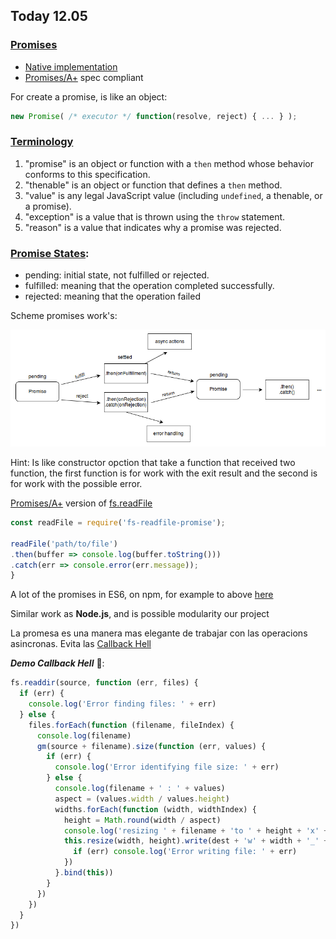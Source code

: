 ## Today 12.05 

### [Promises](https://skylabcoders.github.io/bootcamp-abril2017/?full#200)

- [Native implementation](https://developer.mozilla.org/en-US/docs/Web/JavaScript/Reference/Global_Objects/Promise)
- [Promises/A+](https://promisesaplus.com/) spec compliant

For create a promise, is like an object:

```javascript
new Promise( /* executor */ function(resolve, reject) { ... } );
```

### [Terminology](https://github.com/promises-aplus/promises-spec/blob/master/README.md#terminology)

1. "promise" is an object or function with a `then` method whose behavior conforms to this specification.
1. "thenable" is an object or function that defines a `then` method.
1. "value" is any legal JavaScript value (including `undefined`, a thenable, or a promise).
1. "exception" is a value that is thrown using the `throw` statement.
1. "reason" is a value that indicates why a promise was rejected.

### [Promise States](https://github.com/promises-aplus/promises-spec/blob/master/README.md#promise-states):

- pending: initial state, not fulfilled or rejected.
- fulfilled: meaning that the operation completed successfully.
- rejected: meaning that the operation failed

Scheme promises work's:

![promise.png](img/promise.png)

Hint: Is like constructor opction that take a function that received two function, the first function is for work with the exit result and the second is for work with the possible error.

[Promises/A+](https://promisesaplus.com/) version of [fs.readFile](https://nodejs.org/api/fs.html#fs_fs_readfile_filename_options_callback)

```javascript
const readFile = require('fs-readfile-promise');
 
readFile('path/to/file')
.then(buffer => console.log(buffer.toString()))
.catch(err => console.error(err.message));
}
```

A lot of the promises in ES6, on npm, for example to above [here](https://www.npmjs.com/package/fs-readfile-promise)

Similar work as **Node.js**, and is possible modularity our project

La promesa es una manera mas elegante de trabajar con las operacions asincronas. Evita las [Callback Hell](http://callbackhell.com/)

***Demo Callback Hell*** 👹: 
```javascript
fs.readdir(source, function (err, files) {
  if (err) {
    console.log('Error finding files: ' + err)
  } else {
    files.forEach(function (filename, fileIndex) {
      console.log(filename)
      gm(source + filename).size(function (err, values) {
        if (err) {
          console.log('Error identifying file size: ' + err)
        } else {
          console.log(filename + ' : ' + values)
          aspect = (values.width / values.height)
          widths.forEach(function (width, widthIndex) {
            height = Math.round(width / aspect)
            console.log('resizing ' + filename + 'to ' + height + 'x' + height)
            this.resize(width, height).write(dest + 'w' + width + '_' + filename, function(err) {
              if (err) console.log('Error writing file: ' + err)
            })
          }.bind(this))
        }
      })
    })
  }
})

```

